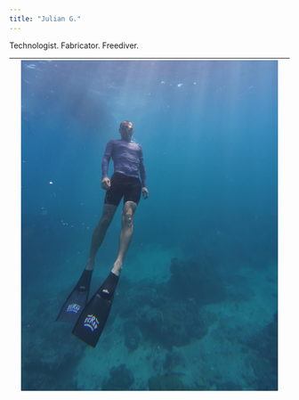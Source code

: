 ```yaml
---
title: "Julian G."
---
```


Technologist. Fabricator. Freediver.

| | ![julian-g.dive.jpg](julian-g.dive.jpg)   | |
|-|-------------------------------------------|-|

